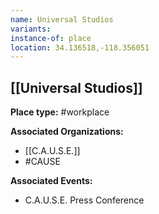 ```yaml
---
name: Universal Studios
variants: 
instance-of: place
location: 34.136518,-118.356051
---
```

## [[Universal Studios]]

**Place type:** #workplace

**Associated Organizations:** 
- [[C.A.U.S.E.]]
- #CAUSE

**Associated Events:** 
- C.A.U.S.E. Press Conference